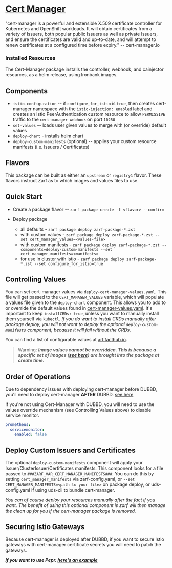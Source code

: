 # [Cert Manager](https://cert-manager.io/)

"cert-manager is a powerful and extensible X.509 certificate controller for Kubernetes and OpenShift workloads. It will obtain certificates from a variety of Issuers, both popular public Issuers as well as private Issuers, and ensure the certificates are valid and up-to-date, and will attempt to renew certificates at a configured time before expiry." -- cert-manager.io

### Installed Resources

The Cert-Manager package installs the controller, webhook, and cainjector resources, as a helm release, using Ironbank images.

## Components

- `istio-configuration` -- if `configure_for_istio` is `true`, then creates cert-manager namespace with the `istio-injection: enabled` label and creates an Istio PeerAuthentication custom resource to allow `PERMISSIVE` traffic to the `cert-manager-webhook` on port `10250`
- `set-values` -- loads user given values to merge with (or override) default values
- `deploy-chart` - installs helm chart
- `deploy-custom-manifests` (optional) -- applies your custom resource manifests (i.e. Issuers / Certificates)

## Flavors
This package can be built as either an `upstream` or `registry1` flavor. These flavors instruct Zarf as to which images and values files to use.

## Quick Start

* Create a package flavor -- `zarf package create -f <flavor> --confirm`

* Deploy package
    * all defaults - `zarf package deploy zarf-package-*.zst`
    * with custom values - `zarf package deploy zarf-package-*.zst --set cert_manager_values=<values-file>`
    * with custom manifests - `zarf package deploy zarf-package-*.zst --components=deploy-custom-manifests --set cert_manager_manifests=<manifests>`
    * for use in cluster with istio - `zarf package deploy zarf-package-*.zst --set configure_for_istio=true`

## Controlling Values

You can set cert-manager values via `deploy-cert-manager-values.yaml`. This file will get passed to the `CERT_MANAGER_VALUES` variable, which will populate a values file given to the `deploy-chart` component. This allows you to add to or override the default values found in [cert-manager-values.yaml](./values/cert-manager-values.yaml). It's important to keep `installCRDs: true`, unless you want to manually install them yourself via `kubectl`. _If you do want to install CRDs manually after package deploy, you will not want to deploy the optional `deploy-custom-manifests` component, because it will fail without the CRDs._

You can find a list of configurable values at [artifacthub.io](https://artifacthub.io/packages/helm/cert-manager/cert-manager).

> Warning: 
> **_Image values cannot be overridden. This is because a specific set of images ([see here](./zarf.yaml#L78)) are brought into the package at create time._**

## Order of Operations

Due to dependency issues with deploying cert-manager before DUBBD, you'll need to deploy cert-manager **AFTER** DUBBD. [see here](./examples/uds-bundle.yaml)

If you're not using Cert-Manager with DUBBD, you will need to use the values override mechanism (see Controlling Values above) to disable service monitor.

```yaml
prometheus:
  servicemonitor:
    enabled: false
```

## Deploy Custom Issuers and Certificates

The optional `deploy-custom-manifests` component will apply your Issuer/ClusterIssuer/Certificates manifests. This component looks for a file passed to `###ZARF_VAR_CERT_MANAGER_MANIFESTS###`. You can do this by setting `cert_manager_manifests` via zarf-config.yaml, or `--set CERT_MANAGER_MANIFESTS=<path to your file>` on package deploy, or uds-config.yaml if using uds-cli to bundle cert-manager.

_You can of course deploy your resources manually after the fact if you want. The benefit of using this optional component is zarf will then manage the clean up for you if the cert-manager package is removed._

## Securing Istio Gateways

Because cert-manager is deployed after DUBBD, if you want to secure Istio gateways with cert-manager certificate secrets you will need to patch the gateways.

**_If you want to use Pepr. [here's an example](https://github.com/TristanHoladay/cert-manager-pepr)_**
